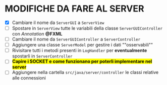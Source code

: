# MODIFICHE DA FARE AL SERVER

- [x] Cambiare il nome da `ServerGUI` a `ServerView`
- [ ] Spostare in `ServerView` tutte le variabili della classe `ServerGUIController` con *Annotation* **@FXML**
- [ ] Cambiare il nome da `ServerGUIController` a `ServerController`
- [ ] Aggiungere una classe `ServerModel` per gestire i dati ""osservabili""
- [ ] Rivisitare tutti i metodi presenti in `LogHandler` per **eventualmente** spostarli in `ServerController`
- [ ] <mark>**Capire i SOCKET e come funzionano per poterli implementare nel server**</mark>
- [ ] Aggiungere nella cartella `src/java/server/controller` le classi relative alle connessioni
